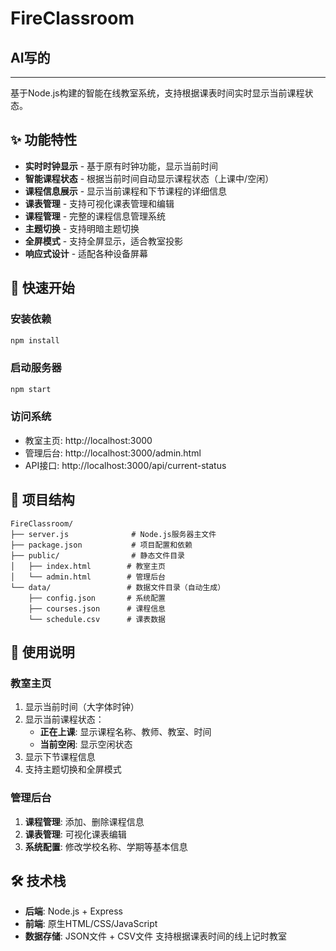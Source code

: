 <!--
 * @Author: Lieyan
 * @Date: 2025-07-21 22:19:00
 * @LastEditors: Lieyan
 * @LastEditTime: 2025-07-21 22:48:23
 * @FilePath: /FireClassroom/README.md
 * @Description: 
 * @Contact: QQ: 2102177341  Website: lieyan.space  Github: @lieyan666
 * @Copyright: Copyright (c) 2025 by lieyanDevTeam, All Rights Reserved. 
-->
# FireClassroom

## AI写的
---

基于Node.js构建的智能在线教室系统，支持根据课表时间实时显示当前课程状态。

## ✨ 功能特性

- **实时时钟显示** - 基于原有时钟功能，显示当前时间
- **智能课程状态** - 根据当前时间自动显示课程状态（上课中/空闲）
- **课程信息展示** - 显示当前课程和下节课程的详细信息
- **课表管理** - 支持可视化课表管理和编辑
- **课程管理** - 完整的课程信息管理系统
- **主题切换** - 支持明暗主题切换
- **全屏模式** - 支持全屏显示，适合教室投影
- **响应式设计** - 适配各种设备屏幕

## 🚀 快速开始

### 安装依赖
```bash
npm install
```

### 启动服务器
```bash
npm start
```

### 访问系统
- 教室主页: http://localhost:3000
- 管理后台: http://localhost:3000/admin.html
- API接口: http://localhost:3000/api/current-status

## 📁 项目结构

```
FireClassroom/
├── server.js              # Node.js服务器主文件
├── package.json           # 项目配置和依赖
├── public/                # 静态文件目录
│   ├── index.html        # 教室主页
│   └── admin.html        # 管理后台
└── data/                 # 数据文件目录（自动生成）
    ├── config.json       # 系统配置
    ├── courses.json      # 课程信息
    └── schedule.csv      # 课表数据
```

## 🎯 使用说明

### 教室主页
1. 显示当前时间（大字体时钟）
2. 显示当前课程状态：
   - **正在上课**: 显示课程名称、教师、教室、时间
   - **当前空闲**: 显示空闲状态
3. 显示下节课程信息
4. 支持主题切换和全屏模式

### 管理后台
1. **课程管理**: 添加、删除课程信息
2. **课表管理**: 可视化课表编辑
3. **系统配置**: 修改学校名称、学期等基本信息

## 🛠️ 技术栈

- **后端**: Node.js + Express
- **前端**: 原生HTML/CSS/JavaScript
- **数据存储**: JSON文件 + CSV文件
支持根据课表时间的线上记时教室
